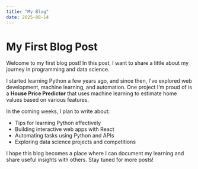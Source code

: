 ```yaml
---
title: "My Blog"
date: 2025-08-14
---
```

# My First Blog Post

Welcome to my first blog post! In this post, I want to share a little about my journey in programming and data science.

I started learning Python a few years ago, and since then, I’ve explored web development, machine learning, and automation. One project I’m proud of is a **House Price Predictor** that uses machine learning to estimate home values based on various features.

In the coming weeks, I plan to write about:

- Tips for learning Python effectively
- Building interactive web apps with React
- Automating tasks using Python and APIs
- Exploring data science projects and competitions

I hope this blog becomes a place where I can document my learning and share useful insights with others. Stay tuned for more posts!
